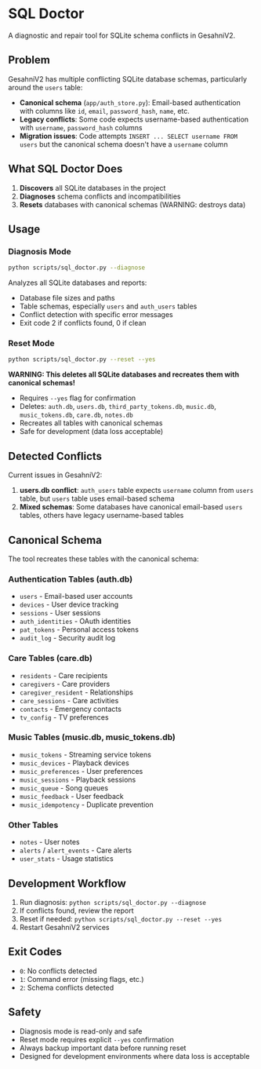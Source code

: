 # SQL Doctor

A diagnostic and repair tool for SQLite schema conflicts in GesahniV2.

## Problem

GesahniV2 has multiple conflicting SQLite database schemas, particularly around the `users` table:

- **Canonical schema** (`app/auth_store.py`): Email-based authentication with columns like `id`, `email`, `password_hash`, `name`, etc.
- **Legacy conflicts**: Some code expects username-based authentication with `username`, `password_hash` columns
- **Migration issues**: Code attempts `INSERT ... SELECT username FROM users` but the canonical schema doesn't have a `username` column

## What SQL Doctor Does

1. **Discovers** all SQLite databases in the project
2. **Diagnoses** schema conflicts and incompatibilities
3. **Resets** databases with canonical schemas (WARNING: destroys data)

## Usage

### Diagnosis Mode

```bash
python scripts/sql_doctor.py --diagnose
```

Analyzes all SQLite databases and reports:
- Database file sizes and paths
- Table schemas, especially `users` and `auth_users` tables
- Conflict detection with specific error messages
- Exit code 2 if conflicts found, 0 if clean

### Reset Mode

```bash
python scripts/sql_doctor.py --reset --yes
```

**WARNING: This deletes all SQLite databases and recreates them with canonical schemas!**

- Requires `--yes` flag for confirmation
- Deletes: `auth.db`, `users.db`, `third_party_tokens.db`, `music.db`, `music_tokens.db`, `care.db`, `notes.db`
- Recreates all tables with canonical schemas
- Safe for development (data loss acceptable)

## Detected Conflicts

Current issues in GesahniV2:

1. **users.db conflict**: `auth_users` table expects `username` column from `users` table, but `users` table uses email-based schema
2. **Mixed schemas**: Some databases have canonical email-based `users` tables, others have legacy username-based tables

## Canonical Schema

The tool recreates these tables with the canonical schema:

### Authentication Tables (auth.db)
- `users` - Email-based user accounts
- `devices` - User device tracking
- `sessions` - User sessions
- `auth_identities` - OAuth identities
- `pat_tokens` - Personal access tokens
- `audit_log` - Security audit log

### Care Tables (care.db)
- `residents` - Care recipients
- `caregivers` - Care providers
- `caregiver_resident` - Relationships
- `care_sessions` - Care activities
- `contacts` - Emergency contacts
- `tv_config` - TV preferences

### Music Tables (music.db, music_tokens.db)
- `music_tokens` - Streaming service tokens
- `music_devices` - Playback devices
- `music_preferences` - User preferences
- `music_sessions` - Playback sessions
- `music_queue` - Song queues
- `music_feedback` - User feedback
- `music_idempotency` - Duplicate prevention

### Other Tables
- `notes` - User notes
- `alerts` / `alert_events` - Care alerts
- `user_stats` - Usage statistics

## Development Workflow

1. Run diagnosis: `python scripts/sql_doctor.py --diagnose`
2. If conflicts found, review the report
3. Reset if needed: `python scripts/sql_doctor.py --reset --yes`
4. Restart GesahniV2 services

## Exit Codes

- `0`: No conflicts detected
- `1`: Command error (missing flags, etc.)
- `2`: Schema conflicts detected

## Safety

- Diagnosis mode is read-only and safe
- Reset mode requires explicit `--yes` confirmation
- Always backup important data before running reset
- Designed for development environments where data loss is acceptable
